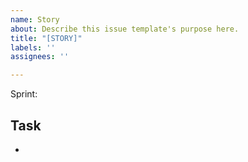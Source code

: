 ```yaml
---
name: Story
about: Describe this issue template's purpose here.
title: "[STORY]"
labels: ''
assignees: ''

---
```


Sprint: 

Task
-
-
